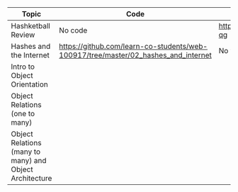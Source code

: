 |Topic|Code|Video|
|-|-|-|
|Hashketball Review|No code|https://youtu.be/7H32mRmd-qg|
|Hashes and the Internet|https://github.com/learn-co-students/web-100917/tree/master/02_hashes_and_internet|No video|
|Intro to Object Orientation|||
|Object Relations (one to many)|||
|Object Relations (many to many) and Object Architecture|||
